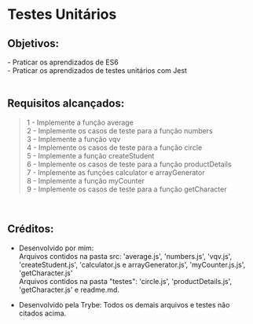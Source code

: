 <!-- Olá, Tryber!
Esse é apenas um arquivo inicial para o README do seu projeto.
É essencial que você preencha esse documento por conta própria, ok?
Não deixe de usar nossas dicas de escrita de README de projetos, e deixe sua criatividade brilhar!
:warning: IMPORTANTE: você precisa deixar nítido:


- quais arquivos/pastas foram desenvolvidos por você;

- quais arquivos/pastas foram desenvolvidos por outra pessoa estudante;

- quais arquivos/pastas foram desenvolvidos pela Trybe. -->

# Testes Unitários

## Objetivos:
<section>
- Praticar os aprendizados de ES6
</br> - Praticar os aprendizados de testes unitários com Jest

</section>

</br>

## Requisitos alcançados:

>1 - Implemente a função average
</br> 2 - Implemente os casos de teste para a função numbers
</br> 3 - Implemente a função vqv 
</br> 4 - Implemente os casos de teste para a função circle
</br> 5 - Implemente a função createStudent
</br> 6 - Implemente os casos de teste para a função productDetails
</br> 7 - Implemente as funções calculator e arrayGenerator
</br> 8 - Implemente a função myCounter
</br> 9 - Implemente os casos de teste para a função getCharacter

</br>

## Créditos:

- Desenvolvido por mim: </br> Arquivos contidos na pasta src: 'average.js', 'numbers.js', 'vqv.js', 'createStudent.js', 'calculator.js e arrayGenerator.js', 'myCounter.js.js', 'getCharacter.js' </br> Arquivos contidos na pasta "testes": 'circle.js', 'productDetails.js', 'getCharacter.js' e readme.md.

- Desenvolvido pela Trybe: Todos os demais arquivos e testes não citados acima.


<!-- ## Preview:

 <img src="images/preview.png" width="900px" > -->


